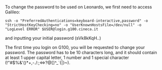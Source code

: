 To change the password to be used on Leonardo, we first need to access Galileo:
```
ssh -o "PreferredAuthentications=keyboard-interactive,password" -o "StrictHostKeyChecking=no" -o "UserKnownHostsFile=/dev/null" -o "LogLevel ERROR" $USER@login.g100.cineca.it
```

and inputting your initial password (sVk8kKqH..)

The first time you login on G100, you will be requested  to change your password. 
The password has to be 10 characters long, and it should contain at least 1 upper capital letter, 1 number and 1 special
character (!"#$%&'()*+,-./:;<=>?@[\]^_`{|}~).




